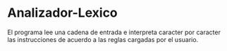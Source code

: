 # Analizador-Lexico
El programa lee una cadena de entrada e interpreta caracter por caracter las instrucciones de acuerdo a las reglas cargadas por el usuario.
